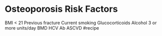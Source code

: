 # Osteoporosis Risk Factors
BMI < 21
Previous fracture
Current smoking
Glucocorticoids 
Alcohol 3 or more units/day
BMD
HCV Ab
ASCVD
#recipe